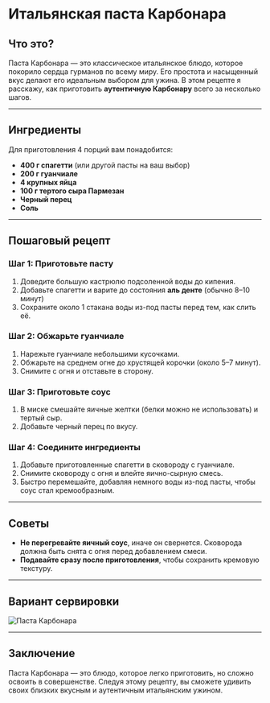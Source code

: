 <h1>Итальянская паста Карбонара</h1>

## Что это?
Паста Карбонара — это классическое итальянское блюдо, которое покорило сердца гурманов по всему миру. Его простота и насыщенный вкус делают его идеальным выбором для ужина. В этом рецепте я расскажу, как приготовить **аутентичную Карбонару** всего за несколько шагов.

---

## Ингредиенты
Для приготовления 4 порций вам понадобится:

- **400 г спагетти** (или другой пасты на ваш выбор)
- **200 г гуанчиале** 
- **4 крупных яйца**
- **100 г тертого сыра Пармезан**
- **Черный перец**
- **Соль**

---

## Пошаговый рецепт

### Шаг 1: Приготовьте пасту
1. Доведите большую кастрюлю подсоленной воды до кипения.
2. Добавьте спагетти и варите до состояния **аль денте** (обычно 8–10 минут)
3. Сохраните около 1 стакана воды из-под пасты перед тем, как слить её.

### Шаг 2: Обжарьте гуанчиале
1. Нарежьте гуанчиале небольшими кусочками.
2. Обжарьте на среднем огне до хрустящей корочки (около 5–7 минут).
3. Снимите с огня и отставьте в сторону.

### Шаг 3: Приготовьте соус
1. В миске смешайте яичные желтки (белки можно не использовать) и тертый сыр.
2. Добавьте черный перец по вкусу.

### Шаг 4: Соедините ингредиенты
1. Добавьте приготовленные спагетти в сковороду с гуанчиале.
2. Снимите сковороду с огня и влейте яично-сырную смесь.
3. Быстро перемешайте, добавляя немного воды из-под пасты, чтобы соус стал кремообразным.

---

## Советы
- **Не перегревайте яичный соус**, иначе он свернется. Сковорода должна быть снята с огня перед добавлением смеси.
- **Подавайте сразу после приготовления**, чтобы сохранить кремовую текстуру.

---

## Вариант сервировки
![Паста Карбонара](https://upload.wikimedia.org/wikipedia/commons/3/33/Espaguetis_carbonara.jpg)  

---

## Заключение
Паста Карбонара — это блюдо, которое легко приготовить, но сложно освоить в совершенстве. Следуя этому рецепту, вы сможете удивить своих близких вкусным и аутентичным итальянским ужином.